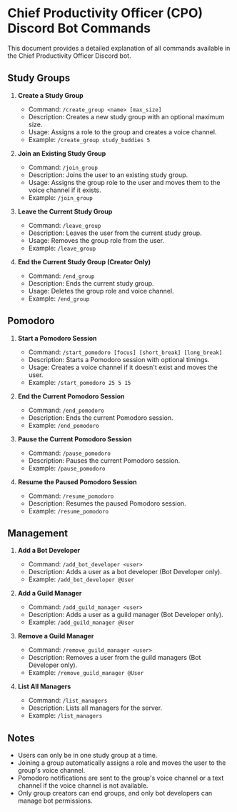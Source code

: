 
# Chief Productivity Officer (CPO) Discord Bot Commands

This document provides a detailed explanation of all commands available in the Chief Productivity Officer Discord bot.

## Study Groups

1. **Create a Study Group**
   - Command: `/create_group <name> [max_size]`
   - Description: Creates a new study group with an optional maximum size.
   - Usage: Assigns a role to the group and creates a voice channel.
   - Example: `/create_group study_buddies 5`

2. **Join an Existing Study Group**
   - Command: `/join_group`
   - Description: Joins the user to an existing study group.
   - Usage: Assigns the group role to the user and moves them to the voice channel if it exists.
   - Example: `/join_group`

3. **Leave the Current Study Group**
   - Command: `/leave_group`
   - Description: Leaves the user from the current study group.
   - Usage: Removes the group role from the user.
   - Example: `/leave_group`

4. **End the Current Study Group (Creator Only)**
   - Command: `/end_group`
   - Description: Ends the current study group.
   - Usage: Deletes the group role and voice channel.
   - Example: `/end_group`

## Pomodoro

1. **Start a Pomodoro Session**
   - Command: `/start_pomodoro [focus] [short_break] [long_break]`
   - Description: Starts a Pomodoro session with optional timings.
   - Usage: Creates a voice channel if it doesn't exist and moves the user.
   - Example: `/start_pomodoro 25 5 15`

2. **End the Current Pomodoro Session**
   - Command: `/end_pomodoro`
   - Description: Ends the current Pomodoro session.
   - Example: `/end_pomodoro`

3. **Pause the Current Pomodoro Session**
   - Command: `/pause_pomodoro`
   - Description: Pauses the current Pomodoro session.
   - Example: `/pause_pomodoro`

4. **Resume the Paused Pomodoro Session**
   - Command: `/resume_pomodoro`
   - Description: Resumes the paused Pomodoro session.
   - Example: `/resume_pomodoro`

## Management

1. **Add a Bot Developer**
   - Command: `/add_bot_developer <user>`
   - Description: Adds a user as a bot developer (Bot Developer only).
   - Example: `/add_bot_developer @User`

2. **Add a Guild Manager**
   - Command: `/add_guild_manager <user>`
   - Description: Adds a user as a guild manager (Bot Developer only).
   - Example: `/add_guild_manager @User`

3. **Remove a Guild Manager**
   - Command: `/remove_guild_manager <user>`
   - Description: Removes a user from the guild managers (Bot Developer only).
   - Example: `/remove_guild_manager @User`

4. **List All Managers**
   - Command: `/list_managers`
   - Description: Lists all managers for the server.
   - Example: `/list_managers`

## Notes

- Users can only be in one study group at a time.
- Joining a group automatically assigns a role and moves the user to the group's voice channel.
- Pomodoro notifications are sent to the group's voice channel or a text channel if the voice channel is not available.
- Only group creators can end groups, and only bot developers can manage bot permissions.
